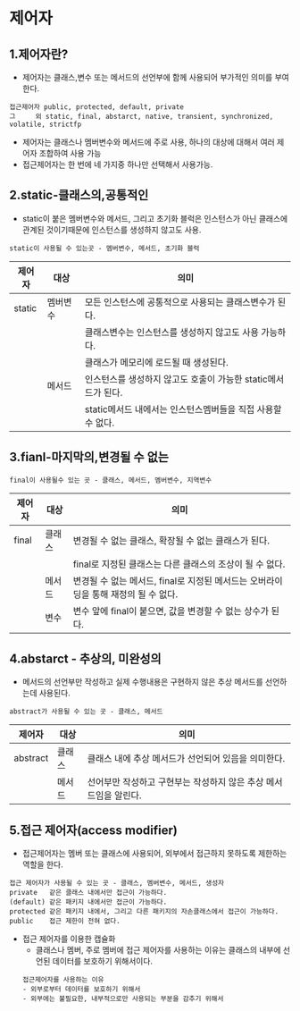# 제어자

## 1.제어자란?
- 제어자는 클래스,변수 또는 메서드의 선언부에 함께 사용되어 부가적인 의미를 부여한다.
```
접근제어자 public, protected, default, private
그     외 static, final, abstarct, native, transient, synchronized, volatile, strictfp
```
- 제어자는 클래스나 멤버변수와 메서드에 주로 사용, 하나의 대상에 대해서 여러 제어자 조합하여 사용 가능
- 접근제어자는 한 번에 네 가지중 하나만 선택해서 사용가능.

## 2.static-클래스의,공통적인
- static이 붙은 멤버변수와 메서드, 그리고 초기화 블럭은 인스턴스가 아닌 클래스에 관계된 것이기때문에 인스턴스를 생성하지 않고도 사용.
```
static이 사용될 수 있는곳 - 멤버변수, 메서드, 초기화 블럭
```

|제어자|대상|의미|
|--|--|--|
|static|멤버변수|모든 인스턴스에 공통적으로 사용되는 클래스변수가 된다. 
|||클래스변수는 인스턴스를 생성하지 않고도 사용 가능하다. |
|||클래스가 메모리에 로드될 때 생성된다.|
||메서드|인스턴스를 생성하지 않고도 호출이 가능한 static메서드가 된다.|
|||static메서드 내에서는 인스턴스멤버들을 직접 사용할 수 없다.|

## 3.fianl-마지막의,변경될 수 없는
```
final이 사용될수 있는 곳 - 클래스, 메서드, 멤버변수, 지역변수
```
|제어자|대상|의미|
|--|--|--|
|final|클래스|변경될 수 없는 클래스, 확장될 수 없는 클래스가 된다.|
|||final로 지정된 클래스는 다른 클래스의 조상이 될 수 없다.|
||메서드|변경될 수 없는 메서드, final로 지정된 메서드는 오버라이딩을 통해 재정의 될 수 없다.|
||변수|변수 앞에 final이 붙으면, 값을 변경할 수 없는 상수가 된다.|

## 4.abstarct - 추상의, 미완성의
- 메서드의 선언부만 작성하고 실제 수행내용은 구현하지 않은 추상 메서드를 선언하는데 사용된다.
```
abstract가 사용될 수 있는 곳 - 클래스, 메서드
```

|제어자|대상|의미|
|--|--|--|
|abstract|클래스|클래스 내에 추상 메서드가 선언되어 있음을 의미한다.|
||메서드|선어부만 작성하고 구현부는 작성하지 않은 추상 메서드임을 알린다.|

## 5.접근 제어자(access modifier)
- 접근제어자는 멤버 또는 클래스에 사용되어, 외부에서 접근하지 못하도록 제한하는 역할을 한다.
```
접근 제어자가 사용될 수 있는 곳 - 클래스, 멤버변수, 메서드, 생성자
private   같은 클래스 내에서만 접근이 가능하다.
(default) 같은 패키지 내에서만 접근이 가능하다.
protected 같은 패키지 내에서, 그리고 다른 패키지의 자손클래스에서 접근이 가능하다.
public    접근 제한이 전혀 없다.
```
- 접근 제어자를 이용한 캡슐화
  - 클래스나 멤버, 주로 멤버에 접근 제어자를 사용하는 이유는 클래스의 내부에 선언된 데이터를 보호하기 위해서이다.
  ```
  접근제어자를 사용하는 이유
  - 외부로부터 데이터를 보호하기 위해서
  - 외부에는 불필요한, 내부적으로만 사용되는 부분을 감추기 위해서
  ```
